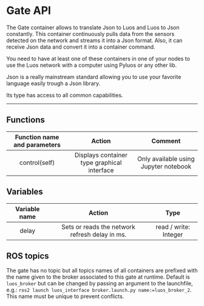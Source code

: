 # Gate API

The Gate container allows to translate Json to Luos and Luos to Json constantly. This container continuously pulls data from the sensors detected on the network and streams it into a Json format. Also, it can receive Json data and convert it into a container command.

You need to have at least one of these containers in one of your nodes to use the Luos network with a computer using Pyluos or any other lib.

Json is a really mainstream standard allowing you to use your favorite language easily trough a Json library.

Its type has access to all common capabilities.

----

## Functions

| **Function name and parameters** | **Action** | **Comment** |
|:---:|:---:|:---:|
| control(self) | Displays container type graphical interface | Only available using Jupyter notebook |

## Variables

| **Variable name** | **Action** | **Type** |
|:---:|:---:|:---:|
| delay | Sets or reads the network refresh delay in ms. | read / write: Integer |

## ROS topics

The gate has no topic but all topics names of all containers are prefixed with the name given to the broker associated to this gate at runtime.
Default is `luos_broker` but can be changed by passing an argument to the launchfile, e.g.: `ros2 launch luos_interface broker.launch.py name:=luos_broker_2`. This name must be unique to prevent conflicts.


